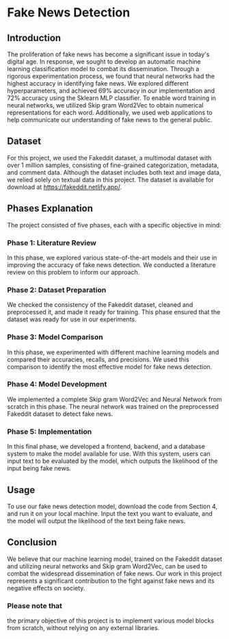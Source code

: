 # Fake News Detection

## Introduction

The proliferation of fake news has become a significant issue in today's digital age. In response, we sought to develop an automatic machine learning classification model to combat its dissemination. Through a rigorous experimentation process, we found that neural networks had the highest accuracy in identifying fake news. We explored different hyperparameters, and achieved 69% accuracy in our implementation and 72% accuracy using the Sklearn MLP classifier. To enable word training in neural networks, we utilized Skip gram Word2Vec to obtain numerical representations for each word. Additionally, we used web applications to help communicate our understanding of fake news to the general public.

## Dataset
For this project, we used the Fakeddit dataset, a multimodal dataset with over 1 million samples, consisting of fine-grained categorization, metadata, and comment data. Although the dataset includes both text and image data, we relied solely on textual data in this project. The dataset is available for download at https://fakeddit.netlify.app/.

## Phases Explanation
The project consisted of five phases, each with a specific objective in mind:

### Phase 1: Literature Review
In this phase, we explored various state-of-the-art models and their use in improving the accuracy of fake news detection. We conducted a literature review on this problem to inform our approach.

### Phase 2: Dataset Preparation
We checked the consistency of the Fakeddit dataset, cleaned and preprocessed it, and made it ready for training. This phase ensured that the dataset was ready for use in our experiments.

### Phase 3: Model Comparison
In this phase, we experimented with different machine learning models and compared their accuracies, recalls, and precisions. We used this comparison to identify the most effective model for fake news detection.

### Phase 4: Model Development
We implemented a complete Skip gram Word2Vec and Neural Network from scratch in this phase. The neural network was trained on the preprocessed Fakeddit dataset to detect fake news.

### Phase 5: Implementation
In this final phase, we developed a frontend, backend, and a database system to make the model available for use. With this system, users can input text to be evaluated by the model, which outputs the likelihood of the input being fake news.


## Usage
To use our fake news detection model, download the code from Section 4, and run it on your local machine. Input the text you want to evaluate, and the model will output the likelihood of the text being fake news.

## Conclusion
We believe that our machine learning model, trained on the Fakeddit dataset and utilizing neural networks and Skip gram Word2Vec, can be used to combat the widespread dissemination of fake news. Our work in this project represents a significant contribution to the fight against fake news and its negative effects on society.

### Please note that 
the primary objective of this project is to implement various model blocks from scratch, without relying on any external libraries.
